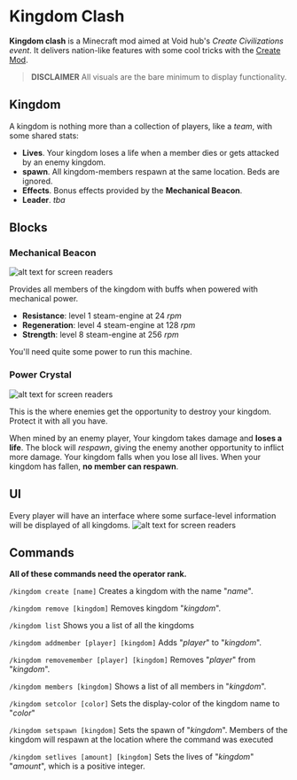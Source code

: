 # Kingdom Clash
**Kingdom clash** is a Minecraft mod aimed at Void hub's *Create Civilizations event*. It delivers nation-like features with some cool tricks with the [Create Mod](https://github.com/Creators-of-Create/Create).

>**DISCLAIMER** All visuals are the bare minimum to display functionality.

## Kingdom
A kingdom is nothing more than a collection of players, like a *team*, with some shared stats:
* **Lives**. Your kingdom loses a life when a member dies or gets attacked by an enemy kingdom.
* **spawn**. All kingdom-members respawn at the same location. Beds are ignored.
* **Effects**. Bonus effects provided by the **Mechanical Beacon**.
* **Leader**. *tba*

## Blocks

### Mechanical Beacon
![alt text for screen readers](https://i.imgur.com/iLQUpTG.png "UI in top-left corner")

Provides all members of the kingdom with buffs when powered with mechanical power.
* **Resistance**: level 1 steam-engine at 24 *rpm*
* **Regeneration**: level 4 steam-engine at 128 *rpm*
* **Strength**: level 8 steam-engine at 256 *rpm*

You'll need quite some power to run this machine.

### Power Crystal

![alt text for screen readers](https://i.imgur.com/VJ4O3ry.png "UI in top-left corner")

This is the where enemies get the opportunity to destroy your kingdom. Protect it with all you have.

When mined by an enemy player, Your kingdom takes damage and **loses a life**. The block will *respawn*, giving the enemy
another opportunity to inflict more damage. Your kingdom falls when you lose all lives. When your kingdom has fallen, **no member can respawn**.

## UI
Every player will have an interface where some surface-level information will be displayed of all kingdoms.
![alt text for screen readers](https://i.imgur.com/mbJhBXx.png "UI in top-left corner")

## Commands

**All of these commands need the operator rank.**

`/kingdom create [name]`
Creates a kingdom with the name "*name*".

`/kingdom remove [kingdom]`
Removes kingdom "*kingdom*".

`/kingdom list`
Shows you a list of all the kingdoms

`/kingdom addmember [player] [kingdom]`
Adds "*player*" to "*kingdom*".

`/kingdom removemember [player] [kingdom]`
Removes "*player*" from "*kingdom*".

`/kingdom members [kingdom]`
Shows a list of all members in "*kingdom*".

`/kingdom setcolor [color]`
Sets the display-color of the kingdom name to "*color*"

`/kingdom setspawn [kingdom]`
Sets the spawn of "*kingdom*". Members of the kingdom will respawn at the location where the command was executed

`/kingdom setlives [amount] [kingdom]`
Sets the lives of "*kingdom*" "*amount*", which is a positive integer.